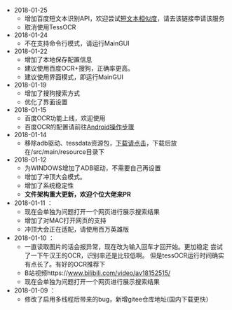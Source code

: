 + 2018-01-25
  + 增加百度短文本识别API，欢迎尝试[短文本相似度](https://console.bce.baidu.com/ai/#/ai/nlp/overview/index)，请去该链接申请该服务
  + 取消使用TessOCR
+ 2018-01-24
  + 不在支持命令行模式，请运行MainGUI
+ 2018-01-22
  + 增加了本地保存配置信息
  + 建议使用百度OCR+搜狗，正确率更高。
  + 建议使用界面模式，即运行MainGUI
+ 2018-01-19
  + 增加了搜狗搜索方式
  + 优化了界面设置
+ 2018-01-15
  +  百度OCR功能上线，欢迎使用
  +  百度OCR的配置请前往[Android操作步骤](https://github.com/lingfengsan/MillionHero/wiki/Android%E6%93%8D%E4%BD%9C%E6%AD%A5%E9%AA%A4)
+ 2018-01-14
  +  移除adb驱动、tessdata资源包，[下载请点击](http://url.cn/5nahQml)，下载后放在/src/main/resource目录下
+ 2018-01-12
  +  为WINDOWS增加了ADB驱动，不需要自己再设置
  +  增加了冲顶大会模式。
  +  增加了系统稳定性
  +  **文件架构重大更新，欢迎个位大佬来PR**
+ 2018-01-11 ：
  +  现在会单独为问题打开一个网页进行展示搜索结果
  +  增加了对MAC打开网页的支持
  +  冲顶大会正在适配，请使用百万英雄版
+ 2018-01-10 ：
  + 一直读取图片的话会报异常，现在改为输入回车才回开始。更加稳定 尝试了一下午汉王的OCR，识别率还是比较低啊。 但是tessOCR运行时间确实有点长了。有好的OCR推荐下
  + B站视频https://www.bilibili.com/video/av18152515/
  + 现在会单独为问题打开一个网页进行展示搜索结果
+ 2018-01-09 ：
  + 修改了启用多线程后带来的bug，新增gitee仓库地址(国内下载更快）